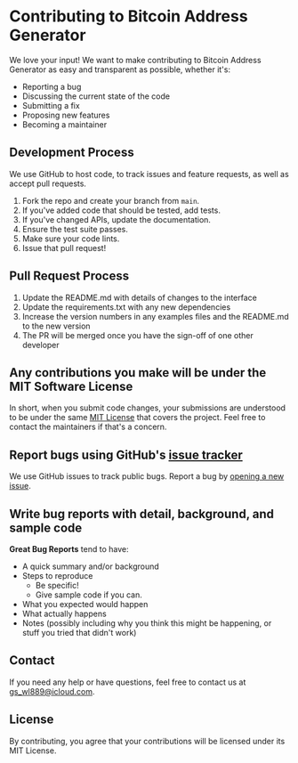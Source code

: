 # Contributing to Bitcoin Address Generator

We love your input! We want to make contributing to Bitcoin Address Generator as easy and transparent as possible, whether it's:

- Reporting a bug
- Discussing the current state of the code
- Submitting a fix
- Proposing new features
- Becoming a maintainer

## Development Process
We use GitHub to host code, to track issues and feature requests, as well as accept pull requests.

1. Fork the repo and create your branch from `main`.
2. If you've added code that should be tested, add tests.
3. If you've changed APIs, update the documentation.
4. Ensure the test suite passes.
5. Make sure your code lints.
6. Issue that pull request!

## Pull Request Process
1. Update the README.md with details of changes to the interface
2. Update the requirements.txt with any new dependencies
3. Increase the version numbers in any examples files and the README.md to the new version
4. The PR will be merged once you have the sign-off of one other developer

## Any contributions you make will be under the MIT Software License
In short, when you submit code changes, your submissions are understood to be under the same [MIT License](http://choosealicense.com/licenses/mit/) that covers the project. Feel free to contact the maintainers if that's a concern.

## Report bugs using GitHub's [issue tracker](https://github.com/ol-s-cloud/bitcoin-address-generator/issues)
We use GitHub issues to track public bugs. Report a bug by [opening a new issue](https://github.com/ol-s-cloud/bitcoin-address-generator/issues/new).

## Write bug reports with detail, background, and sample code

**Great Bug Reports** tend to have:

- A quick summary and/or background
- Steps to reproduce
  - Be specific!
  - Give sample code if you can.
- What you expected would happen
- What actually happens
- Notes (possibly including why you think this might be happening, or stuff you tried that didn't work)

## Contact

If you need any help or have questions, feel free to contact us at gs_wl889@icloud.com.

## License
By contributing, you agree that your contributions will be licensed under its MIT License.